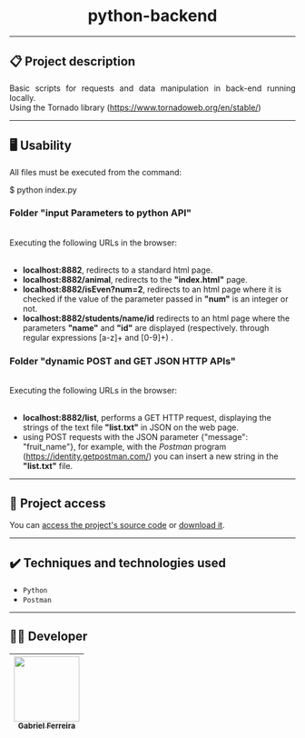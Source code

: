 <h1 align="center">python-backend</h1>

<hr>

## 📋 Project description

<p align="justify">
  Basic scripts for requests and data manipulation in back-end running locally.<br>
  Using the Tornado library (<a href='https://www.tornadoweb.org/en/stable/'>https://www.tornadoweb.org/en/stable/</a>) 
</p>

<hr>


## 🖥️ Usability

<p align="justify">

<!--sec data-title="Prompt: OS X and Linux" data-id="OSX_Linux_prompt" data-collapse=true ces-->
  
  All files must be executed from the command: <br>
  
  $ python index.py

<!--endsec-->

</p> 

<h3>Folder "input Parameters to python API"</h3>

<p align="justify">
  <br>
  Executing the following URLs in the browser:<br>
  <br>
  <ul>
    <li>  
      <b>localhost:8882</b>, redirects to a standard html page.
    </li>
    <li>  
      <b>localhost:8882/animal</b>, redirects to the <b>"index.html"</b> page.
    </li>
    <li>  
      <b>localhost:8882/isEven?num=2</b>, redirects to an html page where it is checked if the value of the parameter passed in <b>"num"</b> is an integer or not.
    </li>
    <li>  
      <b>localhost:8882/students/name/id</b> redirects to an html page where the parameters <b>"name"</b> and <b>"id"</b> are displayed (respectively. through regular expressions [a-z]+ and [0-9]+) .
    </li>
  </ul>
</p>

<h3>Folder "dynamic POST and GET JSON HTTP APIs"</h3>

<p align="justify">
  <br>
  Executing the following URLs in the browser:<br>
  <br>
  <ul>
    <li>  
      <b>localhost:8882/list</b>, performs a GET HTTP request, displaying the strings of the text file <b>"list.txt"</b> in JSON on the web page.
    </li>
    <li>
      using POST requests with the JSON parameter {"message": "fruit_name"}, for example, with the <i>Postman</i> program (<a href='https://identity.getpostman.com/'>https://identity.getpostman.com/</a>) you can insert a new string in the <b>"list.txt"</b> file.
    </li>
  </ul>
</p>


<hr>

## 📁 Project access

You can [access the project's source code](https://github.com/GabesSeven/python-backend/) or [download it](https://github.com/GabesSeven/python-backend/archive/refs/heads/main.zip).

<hr>

## ✔️ Techniques and technologies used

- ``Python``
- ``Postman``

<hr>

## 🧑‍💻 Developer

| [<img src="https://avatars.githubusercontent.com/u/37443722?v=4" width=115><br><sub>Gabriel Ferreira</sub>](https://github.com/GabesSeven)
| :---: 
